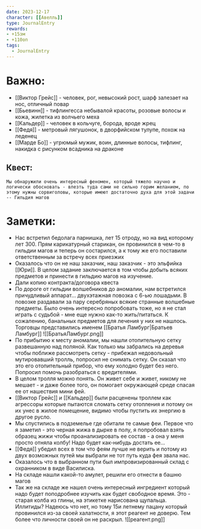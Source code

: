```yaml
---
date: 2023-12-17
character: [[Авелль]]
type: JournalEntry
rewards: 
- +15зм
- +110оп
tags:
  - JournalEntry
---
```

# Важно:
- [[Виктор Грейс]] - человек, рог, невысокий рост, шарф залезает на нос, отличный повар
- [[Бьевинн]] - тифлингесса небывалой красоты, розовые волосы и кожа, жилетка из волчьего меха
- [[Кальдер]] - человек в кольчуге, борода, вроде жрец
- [[Федя]] - метровый лягушонок, в дворфийском тулупе, похож на леденец
- [[Марде Бо]] - угрюмый мужик, воин, длинные волосы, тифлинг, накидка с рисунком всадника на драконе
## Квест:
```
Мы обнаружили очень интересный феномен, который тяжело научно и логически обосновать - влезть туда сами не сильно горим желанием, по этому нужны сорвиголовы, которые имеют достаточно духа для этой задачи
-- Гильдия магов
```
# Заметки:
- Нас встретил бедолага парнишка, лет 15 отроду, но на вид которому лет 300. Прям карикатурный старикан, он провинился в чем-то в гильдии магов и теперь он состарился, а к тому же его поставили ответственным за встречу всех приезжих
- Оказалось что он не наш заказчик, наш заказчик - это эльфийка [[Юри]]. В целом задание заключается в том чтобы добыть всяких предметов и принести в гильдию магов на изучение.
- Дали копию контракта/договора квеста
- По дороге от гильдии волшебников до аномалии, нам встретился причудливый аппарат... двухэтажная повозка с 6-ью лошадьми. В повозке раздавали за пару серебряных всякие странные волшебные предметы. Было очень интересно попробовать тоже, но я не стал играть с судьбой - мне еще нужно как-то жить/питаться. К сожалению, банальных предметов для лечения у них не нашлось. Торговцы представились именем [[Братья Ламбург|Братьев Ламбург]]
![[БратьяЛамбург.png]]
- По прибытию к месту аномалии, мы нашли отопительную сетку развешанную над поляной. Как только мы забрались на деревья чтобы поближе рассмотреть сетку - прибежал недовольный мутировавший тролль, попросил не снимать сетку. Он сказал что это его отопительный прибор, что ему холодно будет без него. Попросил помочь разобраться с вредителями.
- В целом тролля можно понять. Он живет себе и живет, никому не мешает - и даже более того, он помогает окружающей среде спасая ее от нашествия мини фей.
- [[Виктор Грейс]] и [[Кальдер]] были расценены троллем как агрессоры которые пытаются сломать сетку отопления и потому он их унес в жилое помещение, видимо чтобы пустить их энергию в другое русло.
- Мы спустились в подземелье где обитали те самые феи. Первое что я заметил - это черная жижа в дырке в полу, я попробовал взять образец жижи чтобы проанализировать ее состав - а она у меня просто отняла колбу! Надо будет как-нибудь достать ее... 
- [[Федя]] убедил всех в том что феям лучше не верить и потому из двух возможных путей мы выбрали не тот путь куда фея звала нас.
- Оказалось что в выбранном пути был импровизированный склад с охранником в виде Василиска.
- На складе нашли какой-то амулет, решили его отнести в башню магов
- Так же на складе же нашел очень интересный ингредиент который надо будет поподробнее изучить как будет свободное время. Это - старая колба из глины, на этикетке нарисована щупальца. Иллитиды? Надеюсь что нет, но тому 15и летнему пацану который провинился из-за своей халатности, я этот реагент не доверю. Тем более что личности своей он не раскрыл.
![[реагент.png]]

